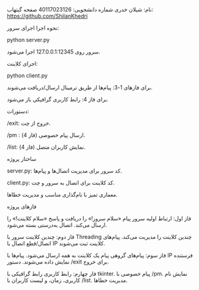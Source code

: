 نام: شیلان خدری
شماره دانشجویی: 40117023126
صفحه گیتهاب: https://github.com/ShilanKhedri


نحوه اجرا
اجرای سرور:

python server.py

سرور روی 127.0.0.1:12345 اجرا می‌شود.

اجرای کلاینت:

python client.py

برای فازهای 1-3: پیام‌ها از طریق ترمینال ارسال/دریافت می‌شوند.

برای فاز 4: رابط کاربری گرافیکی باز می‌شود.

دستورات:

/exit: خروج از چت.

/pm <userIP> <message>: ارسال پیام خصوصی (فاز 4).

/list: نمایش کاربران متصل (فاز 4).

ساختار پروژه


server.py: کد سرور برای مدیریت اتصال‌ها و پیام‌ها.

client.py: کد کلاینت برای اتصال به سرور و چت.



معماری تمیز با نام‌گذاری مناسب و مدیریت خطاها.

فازهای پروژه

فاز اول: ارتباط اولیه
سرور پیام «سلام سرور!» را دریافت و پاسخ «سلام کلاینت!» را ارسال می‌کند.
اتصال به‌درستی بسته می‌شود.

فاز دوم: چندین کلاینت
سرور با Threading چندین کلاینت را مدیریت می‌کند.
پیام‌های اتصال/قطع اتصال با IP کلاینت ثبت می‌شوند.

فاز سوم: پیام‌های گروهی
پیام یک کلاینت به همه ارسال می‌شود.
پیام‌ها با IP فرستنده نمایش داده می‌شوند.
دستور /exit برای خروج.

فاز چهارم: رابط کاربری
رابط گرافیکی با tkinter.
پیام خصوصی با /pm.
نمایش نام کاربری، زمان، و لیست کاربران با /list.
مدیریت خطاها.
